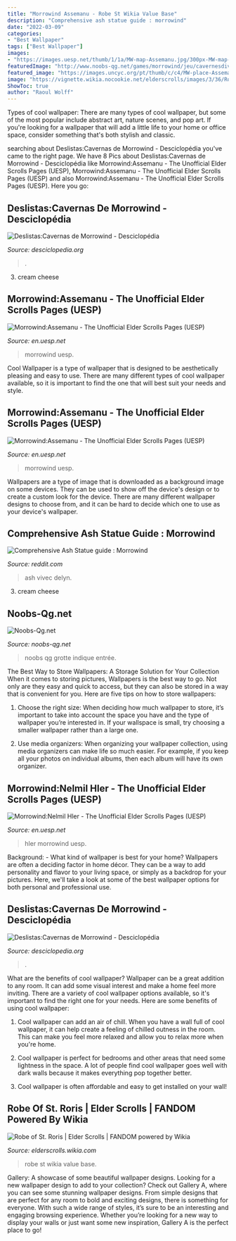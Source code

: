 ```yaml
---
title: "Morrowind Assemanu - Robe St Wikia Value Base"
description: "Comprehensive ash statue guide : morrowind"
date: "2022-03-09"
categories:
- "Best Wallpaper"
tags: ["Best Wallpaper"]
images:
- "https://images.uesp.net/thumb/1/1a/MW-map-Assemanu.jpg/300px-MW-map-Assemanu.jpg"
featuredImage: "http://www.noobs-qg.net/games/morrowind/jeu/cavernesdiv/m3.jpg"
featured_image: "https://images.uncyc.org/pt/thumb/c/c4/MW-place-Assemanu.jpg/600px-MW-place-Assemanu.jpg"
image: "https://vignette.wikia.nocookie.net/elderscrolls/images/3/36/RobeCommon02.png/revision/latest/scale-to-width-down/350?cb=20120812163423"
ShowToc: true
author: "Raoul Wolff"
---
```



Types of cool wallpaper:
There are many types of cool wallpaper, but some of the most popular include abstract art, nature scenes, and pop art. If you're looking for a wallpaper that will add a little life to your home or office space, consider something that's both stylish and classic.

	

		
searching about Deslistas:Cavernas de Morrowind - Desciclopédia you've came to the right page. We have 8 Pics about Deslistas:Cavernas de Morrowind - Desciclopédia like Morrowind:Assemanu - The Unofficial Elder Scrolls Pages (UESP), Morrowind:Assemanu - The Unofficial Elder Scrolls Pages (UESP) and also Morrowind:Assemanu - The Unofficial Elder Scrolls Pages (UESP). Here you go:
		
    
## Deslistas:Cavernas De Morrowind - Desciclopédia

<img loading=lazy src="https://images.uncyc.org/pt/thumb/c/c4/MW-place-Assemanu.jpg/600px-MW-place-Assemanu.jpg" onerror="this.onerror=null;this.src='https://tse1.mm.bing.net/th?id=OIP.nOO0ETdf0BWqfAYHqk6UBwHaFj&amp;pid=15.1';" alt="Deslistas:Cavernas de Morrowind - Desciclopédia">

_Source: desciclopedia.org_

>. 

	

3. cream cheese 

    
## Morrowind:Assemanu - The Unofficial Elder Scrolls Pages (UESP)

<img loading=lazy src="https://images.uesp.net/thumb/1/1a/MW-map-Assemanu.jpg/300px-MW-map-Assemanu.jpg" onerror="this.onerror=null;this.src='https://tse2.mm.bing.net/th?id=OIP.iv0DLC8wqbgCdb815by9VQAAAA&amp;pid=15.1';" alt="Morrowind:Assemanu - The Unofficial Elder Scrolls Pages (UESP)">

_Source: en.uesp.net_

>morrowind uesp. 

	

Cool Wallpaper is a type of wallpaper that is designed to be aesthetically pleasing and easy to use. There are many different types of cool wallpaper available, so it is important to find the one that will best suit your needs and style.

    
## Morrowind:Assemanu - The Unofficial Elder Scrolls Pages (UESP)

<img loading=lazy src="https://images.uesp.net/thumb/c/c4/MW-place-Assemanu.jpg/200px-MW-place-Assemanu.jpg" onerror="this.onerror=null;this.src='https://tse4.mm.bing.net/th?id=OIP.i8C_tIFmn4xbbhOU5bOEBgAAAA&amp;pid=15.1';" alt="Morrowind:Assemanu - The Unofficial Elder Scrolls Pages (UESP)">

_Source: en.uesp.net_

>morrowind uesp. 

	

Wallpapers are a type of image that is downloaded as a background image on some devices. They can be used to show off the device's design or to create a custom look for the device. There are many different wallpaper designs to choose from, and it can be hard to decide which one to use as your device's wallpaper.

    
## Comprehensive Ash Statue Guide : Morrowind

<img loading=lazy src="http://i.imgur.com/8oS8Va3.png" onerror="this.onerror=null;this.src='https://tse2.mm.bing.net/th?id=OIP.-HRO6QmJSfMgRYpWm87BoQHaFO&amp;pid=15.1';" alt="Comprehensive Ash Statue guide : Morrowind">

_Source: reddit.com_

>ash vivec delyn. 

	

3. cream cheese 

    
## Noobs-Qg.net

<img loading=lazy src="http://www.noobs-qg.net/games/morrowind/jeu/cavernesdiv/m3.jpg" onerror="this.onerror=null;this.src='https://tse3.mm.bing.net/th?id=OIP.gz0iAswe1MGF7UYKf_iuewHaCR&amp;pid=15.1';" alt="Noobs-Qg.net">

_Source: noobs-qg.net_

>noobs qg grotte indique entrée. 

	

The Best Way to Store Wallpapers: A Storage Solution for Your Collection
When it comes to storing pictures, Wallpapers is the best way to go. Not only are they easy and quick to access, but they can also be stored in a way that is convenient for you. Here are five tips on how to store wallpapers:
1) Choose the right size: When deciding how much wallpaper to store, it’s important to take into account the space you have and the type of wallpaper you’re interested in. If your wallspace is small, try choosing a smaller wallpaper rather than a large one.

2) Use media organizers: When organizing your wallpaper collection, using media organizers can make life so much easier. For example, if you keep all your photos on individual albums, then each album will have its own organizer.

    
## Morrowind:Nelmil Hler - The Unofficial Elder Scrolls Pages (UESP)

<img loading=lazy src="http://images.uesp.net/thumb/3/38/MW-npc-Nelmil_Hler.jpg/300px-MW-npc-Nelmil_Hler.jpg" onerror="this.onerror=null;this.src='https://tse2.mm.bing.net/th?id=OIP.7OGEvNS8juZP8G21cxrfNQAAAA&amp;pid=15.1';" alt="Morrowind:Nelmil Hler - The Unofficial Elder Scrolls Pages (UESP)">

_Source: en.uesp.net_

>hler morrowind uesp. 

	

Background: - What kind of wallpaper is best for your home?
Wallpapers are often a deciding factor in home décor. They can be a way to add personality and flavor to your living space, or simply as a backdrop for your pictures. Here, we'll take a look at some of the best wallpaper options for both personal and professional use.

    
## Deslistas:Cavernas De Morrowind - Desciclopédia

<img loading=lazy src="http://images.uncyc.org/pt/thumb/c/c4/MW-place-Assemanu.jpg/450px-MW-place-Assemanu.jpg" onerror="this.onerror=null;this.src='https://tse1.mm.bing.net/th?id=OIP.zPIsj_tZVJLZHGPbPr4BawAAAA&amp;pid=15.1';" alt="Deslistas:Cavernas de Morrowind - Desciclopédia">

_Source: desciclopedia.org_

>. 

	

What are the benefits of cool wallpaper?
Wallpaper can be a great addition to any room. It can add some visual interest and make a home feel more inviting. There are a variety of cool wallpaper options available, so it's important to find the right one for your needs. Here are some benefits of using cool wallpaper: 
1. Cool wallpaper can add an air of chill. When you have a wall full of cool wallpaper, it can help create a feeling of chilled outness in the room. This can make you feel more relaxed and allow you to relax more when you're home. 

2. Cool wallpaper is perfect for bedrooms and other areas that need some lightness in the space. A lot of people find cool wallpaper goes well with dark walls because it makes everything pop together better. 

3. Cool wallpaper is often affordable and easy to get installed on your wall!

    
## Robe Of St. Roris | Elder Scrolls | FANDOM Powered By Wikia

<img loading=lazy src="https://vignette.wikia.nocookie.net/elderscrolls/images/3/36/RobeCommon02.png/revision/latest/scale-to-width-down/350?cb=20120812163423" onerror="this.onerror=null;this.src='https://tse2.mm.bing.net/th?id=OIP.6_ZFycxGcaLq_mCjQ8hvQAAAAA&amp;pid=15.1';" alt="Robe of St. Roris | Elder Scrolls | FANDOM powered by Wikia">

_Source: elderscrolls.wikia.com_

>robe st wikia value base. 

	

Gallery: A showcase of some beautiful wallpaper designs.
Looking for a new wallpaper design to add to your collection? Check out Gallery A, where you can see some stunning wallpaper designs. From simple designs that are perfect for any room to bold and exciting designs, there is something for everyone. With such a wide range of styles, it’s sure to be an interesting and engaging browsing experience. Whether you’re looking for a new way to display your walls or just want some new inspiration, Gallery A is the perfect place to go!





	
	
